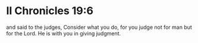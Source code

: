 # II Chronicles 19:6

and said to the judges, Consider what you do, for you judge not for man but for the Lord. He is with you in giving judgment.
